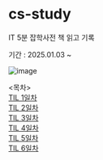# cs-study
IT 5분 잡학사전 책 읽고 기록

기간 : 2025.01.03 ~ 

![image](https://github.com/user-attachments/assets/ee9e0364-506f-4c9e-a13b-34c52f84b4ce)


<목차> <br/>
[TIL 1일차](TIL1.md) <br/>
[TIL 2일차](TIL2.md) <br/>
[TIL 3일차](TIL3.md) <br/>
[TIL 4일차](TIL4.md) <br/>
[TIL 5일차](TIL5.md) <br/>
[TIL 6일차](TIL6.md) <br/>

